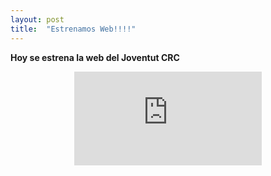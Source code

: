 ```yaml
---
layout: post
title:  "Estrenamos Web!!!!"
---
```


**Hoy se estrena la web del Joventut CRC**

<center>

<div class='embed-container'><iframe src='https://www.youtube.com/embed/ANy2itAnwVc' frameborder='0' allowfullscreen></iframe></div>
</center>

